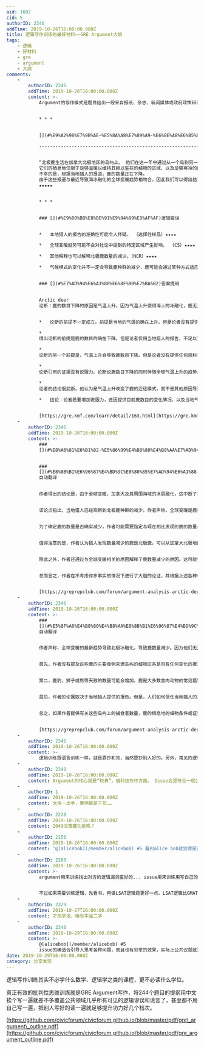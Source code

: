 ```yaml
---
aid: 1602
cid: 5
authorID: 2346
addTime: 2019-10-26T16:00:00.000Z
title: 逻辑写作训练的最好材料——GRE Argument大纲
tags:
    - 逻辑
    - 好材料
    - gre
    - argument
    - 大纲
comments:
    -
        authorID: 2346
        addTime: 2019-10-26T16:00:00.000Z
        content: >-
            Argument的写作模式是题目给出一段来自报纸、杂志、新闻媒体或政府政策辩论的短文，答题者需要指出题目短文中的逻辑错误。这里随便贴一个题目及其内容：


            * * *


            [](#%E9%A2%98%E7%9B%AE-%E5%8A%A8%E7%89%A9-%E6%8E%A8%E6%B5%8B-%E5%B9%B6%E5%88%97-%E4%BB%A5%E4%B8%8B%E4%B8%BA%E9%87%8E%E7%94%9F%E5%8A%A8%E7%89%A9%E6%9D%82%E5%BF%97%E7%9A%84%E7%A4%BE%E8%AE%BA)\*题目\*（动物/推测/并列）以下为野生动物杂志的社论。

            --------------------------------------------------------------------------------------------------------------------------------------------------------------------------------------------------------------------------


            “北极鹿生活在加拿大北极地区的岛屿上。 他们在这一年中通过从一个岛到另一个岛在冰上移动来寻找食物。
            它们的栖息地仅限于足够温暖以维持其赖以生存的植物的区域，以及足够寒冷的区域（至少一年中的某些年份），以使冰覆盖分隔各岛的海域，从而使鹿能够在其上行进。
            不幸的是，根据当地猎人的报道，鹿的数量正在下降。
            由于这些报道与最近导致海冰融化的全球变暖趋势相吻合，因此我们可以得出结论，据称鹿种群减少是由于鹿无法遵循其古老的迁徙方式穿越冰冻的海洋。”
            ★★★★★


            * * *


            ### [](#%E9%80%BB%E8%BE%91%E9%94%99%E8%AF%AF)逻辑错误


            *   本地猎人的报告的准确性可能令人怀疑。 （选择性样品）★★★★

            *   全球变暖趋势可能不会对社论中提到的特定区域产生影响。 （CS）★★★★

            *   其他解释也可以解释北极鹿数量的减少。（NCR）★★★★

            *   气候模式的变化并不一定会导致鹿种群的减少，鹿可能会通过某种方式适应新的天气。 （NCR）★★★★


            ### [](#%E7%AD%94%E6%A1%88%E6%8F%90%E7%BA%B2)答案提纲


            Arctic deer
            论断：鹿的数目下降的原因是气温上升。因为气温上升使得海上的冰融化，鹿无法按照传统在冰冻的海面上迁徒。他举例说，最近当地的猎人报告说鹿的数目在下降，而这种下降又伴随全球气温上升的趋势。


            *   论断的前提不一定成立。前提是当地的气温的确在上升。但是论者没有提供任何资料证明当地的气温比以前高了。

            *  
            得出论断的前提是鹿的数目的确在下降。但是论者仅用当地猎人的报告，不足以证明。因为很有可能猎人只是因为打不到鹿，而认为鹿数目在下降。但是这些猎人活动的时间、范围以及习惯是否与鹿相同都会影响到他们是否能看见鹿。

            *  
            论断的另一个前提是，气温上升会导致鹿数目下降。但是论者没有提供任何资料证明如果气温上升，环境改变，鹿就会死亡。气温上升或许会使鹿生存的环境发生变化，它们的活动模式或许必需有所改变，但这些都不必造成鹿死亡。

            *  
            论断引用的证据没有说服力。论断说鹿数目下降的同时伴随全球气温上升的趋势。但全球势趋不能代表本地状况，很有可能全球某些地方气温升高很快，使得全球气温上升，但本地的气温仍可能不变，甚至下降。

            *  
            论者的结论很武断。他认为是气温上升改变了鹿的迁徒模式，而不是其他原因导致鹿数目下降。但是显然猎人是否有过度猎杀、鹿的某种食物最近是不是大面积减少等等都能使得鹿数目下降。

            *   结论：论者若要增加说服力，还因提供目前鹿数目的变化情况，以及当地气温是否有上升。另外鹿的生存环境是否还存在其他的威胁也需要调查。


            [https://gre.kmf.com/learn/detail/163.html](https://gre.kmf.com/learn/detail/163.html)
    -
        authorID: 2346
        addTime: 2019-10-26T16:00:00.000Z
        content: >-
            ###
            [](#%E8%A6%81%E6%B1%82-%E5%86%99%E4%B8%80%E4%B8%AA%E7%AD%94%E5%A4%8D-%E5%9C%A8%E5%85%B6%E4%B8%AD%E8%AE%A8%E8%AE%BA%E9%9C%80%E8%A6%81%E5%93%AA%E4%BA%9B%E7%89%B9%E5%AE%9A%E8%AF%81%E6%8D%AE%E6%9D%A5%E8%AF%84%E4%BC%B0%E8%AF%A5%E8%AE%BA%E6%8D%AE-%E5%B9%B6%E8%A7%A3%E9%87%8A%E8%AF%A5%E8%AF%81%E6%8D%AE%E5%B0%86%E5%A6%82%E4%BD%95%E5%89%8A%E5%BC%B1%E6%88%96%E5%8A%A0%E5%BC%BA%E8%AF%A5%E8%AE%BA%E6%8D%AE-%E9%BA%BB%E7%83%A6%E7%AE%A1%E7%90%86%E5%91%98%E7%A7%BB%E5%8A%A8%E6%AD%A4%E8%A1%8C%E5%88%B0%E4%B8%8A%E4%B8%80%E8%B4%B4%E7%9A%84%E9%A2%98%E7%9B%AE%E7%9F%AD%E6%96%87%E5%90%8E)要求：写一个答复，在其中讨论需要哪些特定证据来评估该论据，并解释该证据将如何削弱或加强该论据。（麻烦管理员移动此行到上一贴的题目短文后）


            ###
            [](#%E8%8B%B1%E6%96%87%E4%BD%9C%E8%80%85%E7%AD%94%E6%A1%88-%E8%87%AA%E5%8A%A8%E7%BF%BB%E8%AF%91)英文作者答案
            自动翻译


            作者得出的结论是，由于全球变暖，加拿大及其周围海域的冰层融化，这中断了北极鹿在岛上寻找食物穿越海洋的路径。尽管这种说法听起来合乎逻辑，但作者却漏掉了一些会无意影响结论的证据。


            该论点指出，当地猎人已经观察到北极鹿种群的减少。作者声称，全球变暖是鹿种群减少的原因。有一些可能的解释，使猎人无法判断鹿的数量。一种可能是鹿在一个岛上找到了一个栖息地，那里的食物非常丰富，鹿不必去其他任何一个岛寻找食物。另一种可能性是狩猎可能影响了鹿的种群。或者另一种可能性是作者认为那只鹿死于饥饿。在确定鹿的数量是否减少之前，必须考虑所有这些可能性。


            为了确定鹿的数量是否确实减少，作者可能需要指定与现在相比发现的鹿的数量以及时间跨度。如果猎人在10年前比较鹿的数量，那么时代就变了，鹿肯定已经产生了新的迁徙模式。


            值得注意的是，作者认为猎人发现数量减少的鹿是北极鹿。可以从加拿大北极地区的一部分地区观察猎人。因此，极有可能是猎人所在的本地地区的北极鹿数量减少了，但是北极其他一些地区的鹿密度却可能增加了。


            除此之外，作者还通过与全球变暖相关的原因解释了鹿数量减少的原因。这可能仅仅是巧合，而不是真正的原因，这可能将鹿的活动限制在特定区域，但并不意味着鹿的数量可能在整个北极地区减少。


            总而言之，作者在不考虑许多事实的情况下进行了大胆的论证，并根据上述各种假设得出结论。为了确切地得出鹿种群减少的结论，必须检查整个北极地区的北极鹿数量的实际差异。因此，如果发现计数较少，则应进一步调查以找出是由于冰融化还是由于其他几种原因。


            [https://greprepclub.com/forum/argument-analysis-arctic-deer-and-its-population-10344.html](https://greprepclub.com/forum/argument-analysis-arctic-deer-and-its-population-10344.html)
    -
        authorID: 2346
        addTime: 2019-10-26T16:00:00.000Z
        content: >-
            ###
            [](#%E5%8F%A6%E4%B8%80%E4%B8%AA%E8%8B%B1%E6%96%87%E4%BD%9C%E8%80%85%E7%AD%94%E6%A1%88-%E8%87%AA%E5%8A%A8%E7%BF%BB%E8%AF%91)另一个英文作者答案
            自动翻译


            作者声称，全球变暖的最新趋势导致北极冰融化，导致鹿数量减少。因为他们无法在冰上从一个岛到另一个岛寻找食物。但是，该论点没有提及任何其他可能影响这一下降的因素，例如食物供应减少或岛屿上鹿的捕食者数量增加。因此，需要进一步的证据来完全同意作者的观点。


            首先，作者没有提及这些鹿的主要食物来源岛屿的植物区系是否有任何变化的报道。最近的气候变化可能导致鹿的主要食物来源减少。也许是因为干旱而没有得到足够的水，植物干dried了，或者是因为暴风雪过多而破坏了植物。此外，还不知道鹿会储存像松鼠这样的食物，它们可以在绝望的时光里进入。因此，减少食物量导致鹿群减少是合理的。


            第二，鹿豹，狮子或熊等天敌的数量可能会增加。鹿是大多数食肉动物的常见猎物，数量的增加对特别是不知道如何适当保护自己的幼鹿尤其是致命的。因此，如果提供了鹿的掠食性动物的数量并且证明它们已经激增，那么作者关于导致鹿种群减少的全球​​变暖的论点就分崩离析了。


            最后，作者的论据取决于当地猎人提供的报告。但是，人们如何信任当地猎人的真实性呢？没有提及他们使用哪种方法对鹿进行计数，这真的是一种可靠的计数方法吗？此外，提交人没有提供任何统计数据来加强他/她的主张。作者没有提及，实际上有多少当地猎人报告了这种下降，以及报告前后的鹿数量是多少。也许只有20名本地猎人中有2名报告了这一下降。在这种情况下，推断参数将是非常小的数字。


            总之，如果作者提供有关这些岛屿上的捕食者数量，鹿的栖息地的植物条件或证实当地猎人要求的统计数据的更多信息，则可以接受他/她的论点。但是在没有上述证据的情况下，作者关于全球变暖的论点似乎尚无定论，令人难以置信。


            [https://greprepclub.com/forum/argument-analysis-arctic-deer-and-its-population-10344.html](https://greprepclub.com/forum/argument-analysis-arctic-deer-and-its-population-10344.html)
    -
        authorID: 2346
        addTime: 2019-10-26T16:00:00.000Z
        content: >-
            逻辑训练跟语言训练一样，就是靠抄和背，当然要抄别人好的。另外，常见的逻辑错误和谎言就那么多，挨个背一遍就能把这辈子大部分遇到的逻辑谬误解决得差不多了。
    -
        authorID: 2340
        addTime: 2019-10-26T16:00:00.000Z
        content: Argument的核心就是“较真”，偏科技写作方面。 Issue会更符合一般公共话题的辩论。
    -
        authorID: 1
        addTime: 2019-10-26T16:00:00.000Z
        content: 大侠一出手，果然都是干货……
    -
        authorID: 2228
        addTime: 2019-10-26T16:00:00.000Z
        content: 2049沒蒐藏功能嗎？
    -
        authorID: 2156
        addTime: 2019-10-26T16:00:00.000Z
        content: '@[alicebob](/member/alicebob) #5 看到alice bob就觉得是密码学'
    -
        authorID: 2280
        addTime: 2019-10-26T16:00:00.000Z
        content: >-
            argument用来训练找出对方的逻辑漏洞蛮好的... issue用来训练用写自己的见解。


            不过如果需要训练逻辑，先看书，再做LSAT逻辑题更好一点。LSAT逻辑比GMAT逻辑要更系统更深入，而且这两者都比GRE逻辑要强太多了...
    -
        authorID: 2329
        addTime: 2019-10-27T16:00:00.000Z
        content: 才疏学浅，唯有牛逼二字
    -
        authorID: 2346
        addTime: 2019-10-29T16:00:00.000Z
        content: >-
            @[alicebob](/member/alicebob) #5
            issue的确适合引导人思考各种问题，而且也有穷举的效果，实际上公共议题就那么多，issue的话题写上100道基本上所有的公共话题都思考一遍了。当然堪范文也是很重要的。
date: 2019-10-29T16:00:00.000Z
category: 分享发现
---
```


逻辑写作训练其实不必学什么数学、逻辑学之类的课程，更不必读什么学位。

真正有效的批判性思维训练就是GRE Argument写作，将244个题目的提纲用中文挨个写一遍就差不多覆盖公共领域几乎所有可见的逻辑谬误和谎言了，甚至都不用自己写一遍，把别人写好的读一遍就足够提升功力好几个档次。

[https://github.com/civicforum/civicforum.github.io/blob/master/pdf/gre\_argument\_outline.pdf](https://github.com/civicforum/civicforum.github.io/blob/master/pdf/gre_argument_outline.pdf)
